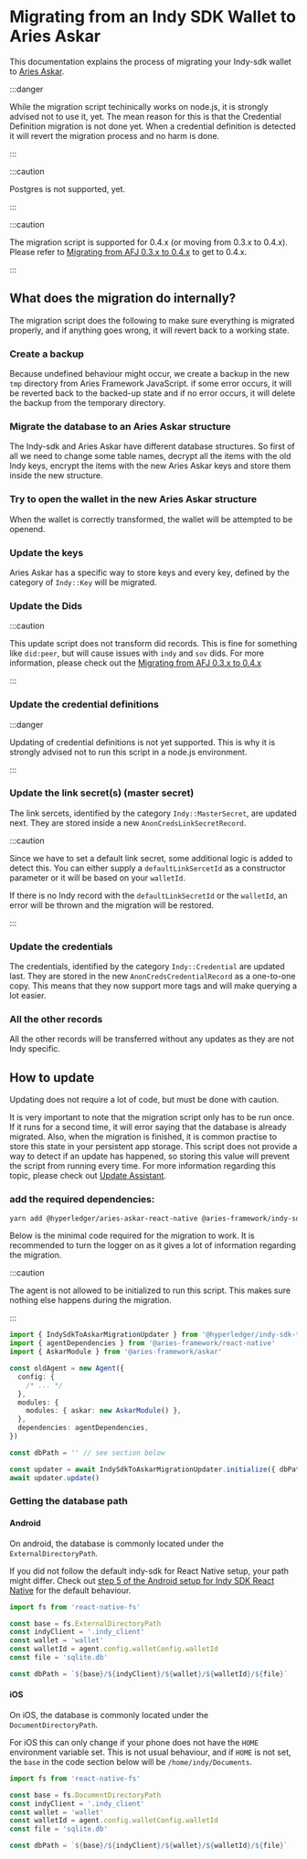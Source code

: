 # Migrating from an Indy SDK Wallet to Aries Askar

This documentation explains the process of migrating your Indy-sdk wallet to
[Aries Askar](https://github.com/hyperledger/aries-askar).

:::danger

While the migration script techinically works on node.js, it is strongly
advised not to use it, yet. The mean reason for this is that the Credential
Definition migration is not done yet. When a credential definition is detected
it will revert the migration process and no harm is done.

:::

:::caution

Postgres is not supported, yet.

:::

:::caution

The migration script is supported for 0.4.x (or moving from 0.3.x to 0.4.x).
Please refer to [Migrating from AFJ 0.3.x to 0.4.x](./versions/0.3-to-0.4.md)
to get to 0.4.x.

:::

## What does the migration do internally?

The migration script does the following to make sure everything is migrated
properly, and if anything goes wrong, it will revert back to a working state.

### Create a backup

Because undefined behaviour might occur, we create a backup in the new `tmp`
directory from Aries Framework JavaScript. if some error occurs, it will be
reverted back to the backed-up state and if no error occurs, it will delete the
backup from the temporary directory.

### Migrate the database to an Aries Askar structure

The Indy-sdk and Aries Askar have different database structures. So first of
all we need to change some table names, decrypt all the items with the old Indy
keys, encrypt the items with the new Aries Askar keys and store them inside the
new structure.

### Try to open the wallet in the new Aries Askar structure

When the wallet is correctly transformed, the wallet will be attempted to be
openend.

### Update the keys

Aries Askar has a specific way to store keys and every key, defined by the
category of `Indy::Key` will be migrated.

### Update the Dids

:::caution

This update script does not transform did records. This is fine for something
like `did:peer`, but will cause issues with `indy` and `sov` dids. For more
information, please check out the [Migrating from AFJ 0.3.x to
0.4.x](./versions/0.3-to-0.4.md#removal-of-publicdidseed-and-publicdid)

:::

### Update the credential definitions

:::danger

Updating of credential definitions is not yet supported. This is why it is
strongly advised not to run this script in a node.js environment.

:::

### Update the link secret(s) (master secret)

The link sercets, identified by the category `Indy::MasterSecret`, are updated
next. They are stored inside a new `AnonCredsLinkSecretRecord`.

:::caution

Since we have to set a default link secret, some additional logic is added to
detect this. You can either supply a `defaultLinkSercetId` as a constructor
parameter or it will be based on your `walletId`.

If there is no Indy record with the `defaultLinkSecretId` or the `walletId`, an
error will be thrown and the migration will be restored.

:::

### Update the credentials

The credentials, identified by the category `Indy::Credential` are updated
last. They are stored in the new `AnonCredsCredentialRecord` as a one-to-one
copy. This means that they now support more tags and will make querying a lot
easier.

### All the other records

All the other records will be transferred without any updates as they are not
Indy specific.

## How to update

Updating does not require a lot of code, but must be done with caution.

It is very important to note that the migration script only has to be run once.
If it runs for a second time, it will error saying that the database is already
migrated. Also, when the migration is finished, it is common practise to store
this state in your persistent app storage. This script does not provide a way
to detect if an update has happened, so storing this value will prevent the
script from running every time. For more information regarding this topic,
please check out [Update
Assistant](./update-assistant.md#storing-the-agent-storage-version-outside-of-the-agent-storage).

### add the required dependencies:

```sh
yarn add @hyperledger/aries-askar-react-native @aries-framework/indy-sdk-to-askar-migration react-native-fs
```

Below is the minimal code required for the migration to work. It is recommended
to turn the logger on as it gives a lot of information regarding the migration.

:::caution

The agent is not allowed to be initialized to run this script. This makes sure
nothing else happens during the migration.

:::

```typescript
import { IndySdkToAskarMigrationUpdater } from '@hyperledger/indy-sdk-to-askar-migration'
import { agentDependencies } from '@aries-framework/react-native'
import { AskarModule } from '@aries-framework/askar'

const oldAgent = new Agent({
  config: {
    /* ... */
  },
  modules: {
    modules: { askar: new AskarModule() },
  },
  dependencies: agentDependencies,
})

const dbPath = '' // see section below

const updater = await IndySdkToAskarMigrationUpdater.initialize({ dbPath, agent })
await updater.update()
```

### Getting the database path

#### Android

On android, the database is commonly located under the `ExternalDirectoryPath`.

If you did not follow the default indy-sdk for React Native setup, your path
might differ. Check out [step 5 of the Android setup for Indy SDK React Native](https://github.com/hyperledger/indy-sdk-react-native#5-load-indy-library)
for the default behaviour.

```typescript
import fs from 'react-native-fs'

const base = fs.ExternalDirectoryPath
const indyClient = '.indy_client'
const wallet = 'wallet'
const walletId = agent.config.walletConfig.walletId
const file = 'sqlite.db'

const dbPath = `${base}/${indyClient}/${wallet}/${walletId}/${file}`
```

#### iOS

On iOS, the database is commonly located under the `DocumentDirectoryPath`.

For iOS this can only change if your phone does not have the `HOME` environment
variable set. This is not usual behaviour, and if `HOME` is not set, the `base`
in the code section below will be `/home/indy/Documents`.

```typescript
import fs from 'react-native-fs'

const base = fs.DocumentDirectoryPath
const indyClient = '.indy_client'
const wallet = 'wallet'
const walletId = agent.config.walletConfig.walletId
const file = 'sqlite.db'

const dbPath = `${base}/${indyClient}/${wallet}/${walletId}/${file}`
```

